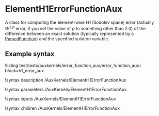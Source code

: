 # ElementH1ErrorFunctionAux

A class for computing the element-wise $H1$ (Sobolev space) error (actually $W^{1,p}$ error, if you set the value of $p$ to something other than 2.0) of the difference between an exact solution (typically represented by a [ParsedFunction](/ParsedFunction.md)) and the specified solution variable.

## Example syntax

!listing test/tests/auxkernels/error_function_aux/error_function_aux.i block=h1_error_aux

!syntax description /AuxKernels/ElementH1ErrorFunctionAux

!syntax parameters /AuxKernels/ElementH1ErrorFunctionAux

!syntax inputs /AuxKernels/ElementH1ErrorFunctionAux

!syntax children /AuxKernels/ElementH1ErrorFunctionAux
